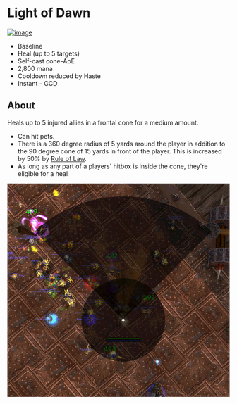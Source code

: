 # Light of Dawn

[![image](https://user-images.githubusercontent.com/4565223/39842079-6d1b89a2-53e5-11e8-8fab-fceccdf7070c.png)](https://beta.wowdb.com/spells/85222-light-of-dawn)

- Baseline
- Heal (up to 5 targets)
- Self-cast cone-AoE
- 2,800 mana
- Cooldown reduced by Haste
- Instant - GCD

## About

Heals up to 5 injured allies in a frontal cone for a medium amount.

- Can hit pets.
- There is a 360 degree radius of 5 yards around the player in addition to the 90 degree cone of 15 yards in front of the player. This is increased by 50% by [Rule of Law](Talents/30/RuleOfLaw.md).
- As long as any part of a players' hitbox is inside the cone, they're eligible for a heal

![LoD cone](/Assets/lod-cone.gif)
